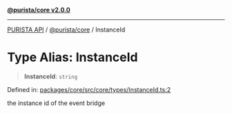 [**@purista/core v2.0.0**](../README.md)

***

[PURISTA API](../../../packages.md) / [@purista/core](../README.md) / InstanceId

# Type Alias: InstanceId

> **InstanceId**: `string`

Defined in: [packages/core/src/core/types/InstanceId.ts:2](https://github.com/puristajs/purista/blob/master/packages/core/src/core/types/InstanceId.ts#L2)

the instance id of the event bridge

